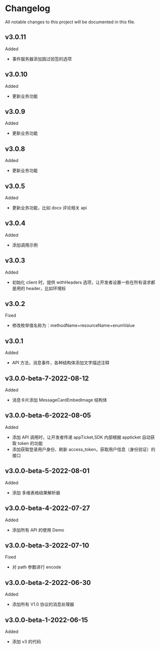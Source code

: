 # Changelog
All notable changes to this project will be documented in this file.
## v3.0.11
Added
- 事件服务器添加跳过验签的选项
## v3.0.10
Added
- 更新业务功能
## v3.0.9
Added
- 更新业务功能
## v3.0.8
Added
- 更新业务功能

## v3.0.5
Added
- 更新业务功能，比如 docx 评论相关 api

## v3.0.4
Added
- 添加调用示例

## v3.0.3
Added
- 初始化 client 时，提供 withHeaders 选项，让开发者设置一些在所有请求都是用的 header，比如环境标

## v3.0.2
Fixed
- 修改枚举值名称为：methodName+resourceName+enumValue

## v3.0.1
Added
- API 方法，消息事件，各种结构体添加文字描述注释

## v3.0.0-beta-7-2022-08-12
Added
- 消息卡片添加 MessageCardEmbedImage 结构体

## v3.0.0-beta-6-2022-08-05
Added
- 添加 API 调用时，让开发者传递 appTicket,SDK 内部根据 appticket 自动获取 token 的功能
- 添加获取登录用户身份、刷新 access_token，获取用户信息（身份验证）的接口
## v3.0.0-beta-5-2022-08-01
Added
- 添加 多维表格结果解析器

## v3.0.0-beta-4-2022-07-27
Added
- 添加所有 API 的使用 Demo

## v3.0.0-beta-3-2022-07-10
Fixed
- 对 path 参数进行 encode

## v3.0.0-beta-2-2022-06-30
Added
- 添加所有 V1.0 协议的消息处理器

## v3.0.0-beta-1-2022-06-15
Added
- 添加 v3 的代码